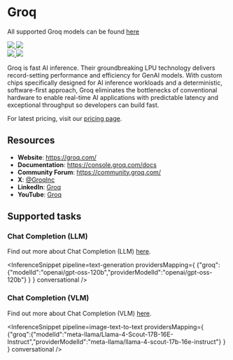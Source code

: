 <!---
WARNING

This markdown file has been generated from a script. Please do not edit it directly.

### Template

If you want to update the content related to groq's description, please edit the template file under `https://github.com/huggingface/hub-docs/tree/main/scripts/inference-providers/templates/providers/groq.handlebars`.

### Logos

If you want to update groq's logo, upload a file by opening a PR on https://huggingface.co/datasets/huggingface/documentation-images/tree/main/inference-providers/logos. Ping @wauplin and @celinah on the PR to let them know you uploaded a new logo.
Logos must be in .png format and be named `groq-light.png` and `groq-dark.png`. Visit https://huggingface.co/settings/theme to switch between light and dark mode and check that the logos are displayed correctly.

### Generation script

For more details, check out the `generate.ts` script: https://github.com/huggingface/hub-docs/blob/main/scripts/inference-providers/scripts/generate.ts.
--->

# Groq

<Tip>

All supported Groq models can be found [here](https://huggingface.co/models?inference_provider=groq&sort=trending)

</Tip>

<div class="flex justify-center">
    <a href="https://groq.com/" target="_blank">
        <img class="block dark:hidden" src="https://huggingface.co/datasets/huggingface/documentation-images/resolve/main/inference-providers/logos/groq-light.png"/>
        <img class="hidden dark:block" src="https://huggingface.co/datasets/huggingface/documentation-images/resolve/main/inference-providers/logos/groq-dark.png"/>
    </a>
</div>

<div class="flex">
    <a href="https://huggingface.co/groq" target="_blank">
        <img class="block dark:hidden" src="https://huggingface.co/datasets/huggingface/badges/resolve/main/follow-us-on-hf-lg.svg"/>
        <img class="hidden dark:block" src="https://huggingface.co/datasets/huggingface/badges/resolve/main/follow-us-on-hf-lg-dark.svg"/>
    </a>
</div>

Groq is fast AI inference. Their groundbreaking LPU technology delivers record-setting performance and efficiency for GenAI models. With custom chips specifically designed for AI inference workloads and a deterministic, software-first approach, Groq eliminates the bottlenecks of conventional hardware to enable real-time AI applications with predictable latency and exceptional throughput so developers can build fast.

For latest pricing, visit our [pricing page](https://groq.com/pricing/).

## Resources
 - **Website**: https://groq.com/
 - **Documentation**: https://console.groq.com/docs
 - **Community Forum**: https://community.groq.com/
 - **X**: [@GroqInc](https://x.com/GroqInc)
 - **LinkedIn**: [Groq](https://www.linkedin.com/company/groq/)
 - **YouTube**: [Groq](https://www.youtube.com/@GroqInc)

## Supported tasks


### Chat Completion (LLM)

Find out more about Chat Completion (LLM) [here](../tasks/chat-completion).

<InferenceSnippet
    pipeline=text-generation
    providersMapping={ {"groq":{"modelId":"openai/gpt-oss-120b","providerModelId":"openai/gpt-oss-120b"} } }
conversational />


### Chat Completion (VLM)

Find out more about Chat Completion (VLM) [here](../tasks/chat-completion).

<InferenceSnippet
    pipeline=image-text-to-text
    providersMapping={ {"groq":{"modelId":"meta-llama/Llama-4-Scout-17B-16E-Instruct","providerModelId":"meta-llama/llama-4-scout-17b-16e-instruct"} } }
conversational />

